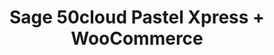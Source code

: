 ---
title: "Sage 50cloud Pastel Xpress + WooCommerce"
seoTitle: "Sage 50cloud Pastel Xpress WooCommerce Integration"
seoDescription: "Integrate Sage 50cloud Pastel Xpress and WooCommerce, and you'll be able to streamline your workflow, simplify the ordering process and save time - and money. Find out more about how a Sage 50cloud Pastel Xpress WooCommerce Integration can help your business."
lead: "Let Stock2Shop send product updates from Sage 50cloud Pastel Xpress to WooCommerce, as well as automatically raise online orders directly into your accounting software and instruct your warehouse to fulfill the order. Here’s how we can help you streamline your workflow."
type: "source-channel"
source: "sage-50cloud-pastel-xpress"
channel: "woocommerce"
image: "/images/sap-shopify.png"
imageAlt: woocommerce logo
tags: []
aliases:
    - /integrations/sage-50cloud-pastel-xpress-woocommerce-integration/
---